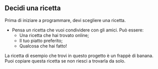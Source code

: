 ## Decidi una ricetta

Prima di iniziare a programmare, devi scegliere una ricetta.

+ Pensa un ricetta che vuoi condividere con gli amici. Può essere:
	+ Una ricetta che hai trovato online;
	+ Il tuo piatto preferito;
	+ Qualcosa che hai fatto!

La ricetta di esempio che trovi in questo progetto è un frappè di banana. Puoi copiare questa ricetta se non riesci a trovarla da solo.
